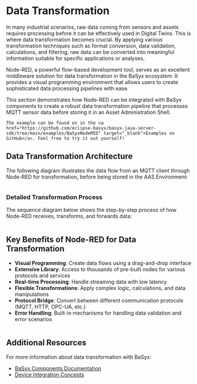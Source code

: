 # Data Transformation

In many industrial scenarios, raw data coming from sensors and assets requires processing before it can be effectively used in Digital Twins. This is where data transformation becomes crucial. By applying various transformation techniques such as format conversion, data validation, calculations, and filtering, raw data can be converted into meaningful information suitable for specific applications or analyses.

Node-RED, a powerful flow-based development tool, serves as an excellent middleware solution for data transformation in the BaSyx ecosystem. It provides a visual programming environment that allows users to create sophisticated data processing pipelines with ease.

This section demonstrates how Node-RED can be integrated with BaSyx components to create a robust data transformation pipeline that processes MQTT sensor data before storing it in an Asset Administration Shell.

```{note}
The example can be found on in the <a href="https://github.com/eclipse-basyx/basyx-java-server-sdk/tree/main/examples/BaSyxNodeRED" target="_blank">Examples on GitHub</a>. Feel free to try it out yourself!
```

## Data Transformation Architecture

The following diagram illustrates the data flow from an MQTT client through Node-RED for transformation, before being stored in the AAS Environment:

```{uml} charts/data_transformation.uml
```

### Detailed Transformation Process

The sequence diagram below shows the step-by-step process of how Node-RED receives, transforms, and forwards data:

```{uml} charts/nodered_sequence.uml
```

## Key Benefits of Node-RED for Data Transformation

- **Visual Programming**: Create data flows using a drag-and-drop interface
- **Extensive Library**: Access to thousands of pre-built nodes for various protocols and services
- **Real-time Processing**: Handle streaming data with low latency
- **Flexible Transformations**: Apply complex logic, calculations, and data manipulations
- **Protocol Bridge**: Convert between different communication protocols (MQTT, HTTP, OPC-UA, etc.)
- **Error Handling**: Built-in mechanisms for handling data validation and error scenarios

```{include} ../../../_external/basyx-java-server-sdk/examples/BaSyxNodeRED/README.md
```

## Additional Resources

For more information about data transformation with BaSyx:

- [BaSyx Components Documentation](../../user_documentation/basyx_components/index.md)
- [Device Integration Concepts](../../user_documentation/concepts%20and%20architecture/device_integration.md)
